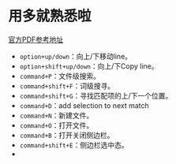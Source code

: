 # 用多就熟悉啦

[官方PDF参考地址](https://code.visualstudio.com/shortcuts/keyboard-shortcuts-macos.pdf)

- `option+up/down`：向上/下移动line。
- `option+shift+up/down`：向上/下Copy line。
- `command+P`：文件级搜索。
- `command+shift+F`：词级搜寻。
- `command+shift+G`：寻找匹配项的上/下一个位置。
- `command+D`：add selection to next match
- `command+N`：新建文件。
- `command+O`：打开文件。
- `command+B`：打开关闭侧边栏。
- `command+shift+E`：侧边栏选中态。
- 
